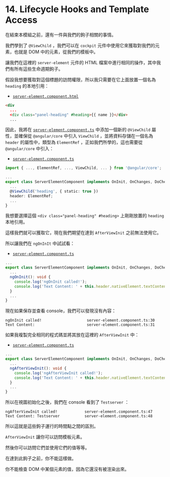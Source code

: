 # 14. Lifecycle Hooks and Template Access

在結束本模組之前，還有一件與我們的鉤子相關的事情。

我們學到了 `@ViewChild` ，我們可以在 `cockpit` 元件中使用它來獲取對我們的元素，也就是 DOM 中的元素，從我們的模板中。

讓我們在這裡的 `server-element` 元件的 HTML 檔案中進行相同的操作，其中我們有所有這些生命週期鉤子。

假設我想要獲取對這個標題的訪問權限，所以我只需要在它上面放置一個名為 `heading` 的本地引用：

- [`server-element.component.html`](../../cmp-databinding/src/app/server-element/server-element.component.html)

```html
<div
  ...
  <div class="panel-heading" #heading>{{ name }}</div>
  ...
```

因此，我將在 [`server-element.component.ts`](../../cmp-databinding/src/app/server-element/server-element.component.ts) 中添加一個新的 `@ViewChild` 屬性，並確保從 `@angular/core` 中引入 `ViewChild` ，並將資料存儲在一個名為 `header` 的屬性中，類型為 `ElementRef` ，正如我們所學的，這也需要從 `@angular/core` 中引入：

- [`server-element.component.ts`](../../cmp-databinding/src/app/server-element/server-element.component.ts)

```ts
import { ..., ElementRef, ..., ViewChild, ... } from '@angular/core';

...
export class ServerElementComponent implements OnInit, OnChanges, DoCheck, AfterContentInit, AfterContentChecked, AfterViewInit, AfterViewChecked, OnDestroy {
  ...
  @ViewChild('heading', { static: true })
  header: ElementRef;
  ...
}
```

我想要選擇這個 `<div class="panel-heading" #heading>` 上剛剛放置的 `heading` 本地引用。

這樣我們就可以獲取它，現在我們期望在達到 `AfterViewInit` 之前無法使用它。

所以讓我們在 `ngOnInIt` 中試試看：

- [`server-element.component.ts`](../../cmp-databinding/src/app/server-element/server-element.component.ts)

```ts
...
export class ServerElementComponent implements OnInit, OnChanges, DoCheck, AfterContentInit, AfterContentChecked, AfterViewInit, AfterViewChecked, OnDestroy {
  ...
  ngOnInit(): void {
    console.log('ngOnInit called!');
    console.log('Text Content: ' + this.header.nativeElement.textContent);
  }
  ...
}
```

現在如果保存並查看 console，我們可以發現沒有內容：

```
ngOnInit called!                    server-element.component.ts:30 
Text Content:                       server-element.component.ts:31
```

如果我複製完全相同的程式碼並將其放在這裡的 `AfterViewInit` 中：

- [`server-element.component.ts`](../../cmp-databinding/src/app/server-element/server-element.component.ts)

```ts
...
export class ServerElementComponent implements OnInit, OnChanges, DoCheck, AfterContentInit, AfterContentChecked, AfterViewInit, AfterViewChecked, OnDestroy {
  ...
  ngAfterViewInit(): void {
    console.log('ngAfterViewInit called!');
    console.log('Text Content: ' + this.header.nativeElement.textContent);
  }
  ...
}
```

所以在視圖初始化之後，我們在 console 看到了 `Testserver` ：

```
ngAfterViewInit called!            server-element.component.ts:47
Text Content: Testserver           server-element.component.ts:48
```

所以這就是這些鉤子運行的時間點之間的區別。

`AfterViewInit` 讓你可以訪問模板元素。

然後你可以訪問它們並使用它們的值等等。

在達到此鉤子之前，你不能這樣做。

你不能檢查 DOM 中某個元素的值，因為它還沒有被渲染出來。